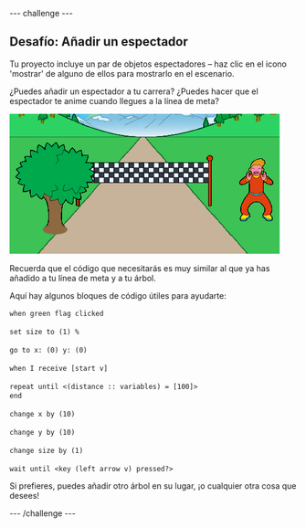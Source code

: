 --- challenge ---

## Desafío: Añadir un espectador

Tu proyecto incluye un par de objetos espectadores – haz clic en el icono 'mostrar' de alguno de ellos para mostrarlo en el escenario.

¿Puedes añadir un espectador a tu carrera? ¿Puedes hacer que el espectador te anime cuando llegues a la línea de meta?

![un espectador en el juego](images/sprint-spectator.png)

Recuerda que el código que necesitarás es muy similar al que ya has añadido a tu línea de meta y a tu árbol.

Aquí hay algunos bloques de código útiles para ayudarte:

```blocks3
when green flag clicked

set size to (1) %

go to x: (0) y: (0)

when I receive [start v]

repeat until <(distance :: variables) = [100]>
end

change x by (10)

change y by (10)

change size by (1)

wait until <key (left arrow v) pressed?>
```

Si prefieres, puedes añadir otro árbol en su lugar, ¡o cualquier otra cosa que desees!


--- /challenge ---